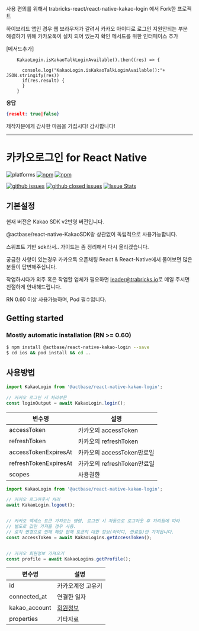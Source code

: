 
사용 편의를 위해서 trabricks-react/react-native-kakao-login 에서 Fork한 프로젝트 

하이브리드 앱인 경우 웹 브라우저가 갈려서 카카오 아이디로 로그인 지원안되는 부분 해결하기 위해 
카카오톡이 설치 되어 있는지 확인 메서드를 위한 인터페이스 추가  

[메서드추가]

```javacript
    KakaoLogin.isKakaoTalkLoginAvailable().then((res) => {
    
      console.log("KakaoLogin.isKakaoTalkLoginAvailable():"+ JSON.stringify(res))
      if(res.result) {
      }
    }
```

**응답**
``` json
{result: true|false}
```


제작자분에게 감사한 마음을 가집시다!
감사합니다!

---


# 카카오로그인 for React Native

![platforms](https://img.shields.io/badge/platforms-Android%20%7C%20iOS-brightgreen.svg?style=flat-square&colorB=191A17)
[![npm](https://img.shields.io/npm/v/@actbase/react-native-kakao-login.svg?style=flat-square)](https://www.npmjs.com/package/@actbase/react-native-kakao-login)
[![npm](https://img.shields.io/npm/dm/@actbase/react-native-kakao-login.svg?style=flat-square&colorB=007ec6)](https://www.npmjs.com/package/@actbase/react-native-kakao-login)


[![github issues](https://img.shields.io/github/issues/trabricks/react-native-kakao-login.svg?style=flat-square)](https://github.com/trabricks/react-native-kakao-login/issues)
[![github closed issues](https://img.shields.io/github/issues-closed/trabricks/react-native-kakao-login.svg?style=flat-square&colorB=44cc11)](https://github.com/trabricks/react-native-kakao-login/issues?q=is%3Aissue+is%3Aclosed)
[![Issue Stats](https://img.shields.io/issuestats/i/github/trabricks/react-native-kakao-login.svg?style=flat-square&colorB=44cc11)](http://github.com/trabricks/react-native-kakao-login/issues)

## 기본설정

현재 버전은 Kakao SDK v2반영 버전입니다.

@actbase/react-native-KakaoSDK랑 상관없이 독립적으로 사용가능합니다.

스위프트 기반 sdk라서.. 가이드는 좀 정리해서 다시 올리겠습니다.

궁금한 사항이 있는경우 카카오톡 오픈채팅 React & React-Native에서 물어보면 많은 분들이 답변해주십니다.

작업하시다가 외주 혹은 작업할 업체가 필요하면 [leader@trabricks.io](mailto:leader@trabricks.io)로 메일 주시면 친절하게 안내해드립니다.

RN 0.60 이상 사용가능하며, Pod 필수입니다.


## Getting started

### Mostly automatic installation (RN >= 0.60)

```bash
$ npm install @actbase/react-native-kakao-login --save
$ cd ios && pod install && cd ..
```

## 사용방법

```js
import KakaoLogin from '@actbase/react-native-kakao-login';

// 카카오 로그인 시 처리부문
const loginOutput = await KakaoLogin.login();

```

|변수명       |설명               |
|-----------|------------------|
|accessToken|카카오의 accessToken|
|refreshToken|카카오의 refreshToken|
|accessTokenExpiresAt|카카오의 accessToken만료일|
|refreshTokenExpiresAt|카카오의 refreshToken만료일|
|scopes|사용권한|


```js
import KakaoLogin from '@actbase/react-native-kakao-login';

// 카카오 로그아웃시 처리
await KakaoLogin.logout();


// 카카오 액세스 토큰 가져오는 명령, 로그인 시 자동으로 로그아웃 후 처리됨에 따라
// 별도로 값만 가져올 경우 사용.
// 로직 변경으로 인해 해당 현재 토큰의 대한 정보(아이디, 만료일)만 가져옵니다. 
const accessToken = await KakaoLogins.getAccessToken();


// 카카오 회원정보 가져오기
const profile = await KakaoLogins.getProfile();

```

|변수명|설명               |
|--|------------------|
|id|카카오계정 고유키|
|connected_at|연결한 일자|
|kakao_account|[회원정보](https://developers.kakao.com/sdk/reference/ios-legacy/release/Classes/KOUserMe.html)|
|properties|기타자료|
